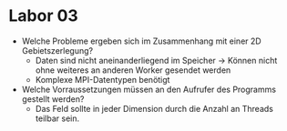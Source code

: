 # Labor 03
* Welche Probleme ergeben sich im Zusammenhang mit einer 2D Gebietszerlegung?
  * Daten sind nicht aneinanderliegend im Speicher -> Können nicht ohne weiteres an anderen Worker gesendet werden
  * Komplexe MPI-Datentypen benötigt
* Welche Vorraussetzungen müssen an den Aufrufer des Programms gestellt werden?
  * Das Feld sollte in jeder Dimension durch die Anzahl an Threads teilbar sein.
